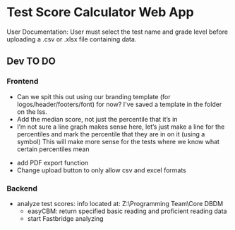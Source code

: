 # Test Score Calculator Web App
User Documentation:
    User must select the test name and grade level before uploading a .csv or .xlsx file containing data. 

## **Dev TO DO**
### Frontend

- Can we spit this out using our branding template (for logos/header/footers/font) for now? I've saved a template in the folder on the lss.
- Add the median score, not just the percentile that it’s in
- I’m not sure a line graph makes sense here, let’s just make a line for the percentiles and mark the percentile that they are in on it (using a symbol)
This will make more sense for the tests where we know what certain percentiles mean


* add PDF export function
* Change upload button to only allow csv and excel formats

### Backend
* analyze test scores: info located at: Z:\Programming Team\Core DBDM
    - easyCBM: return specified basic reading and proficient reading data
    - start Fastbridge analyzing




